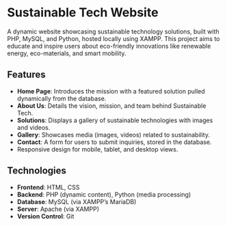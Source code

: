 # Sustainable Tech Website


A dynamic website showcasing sustainable technology solutions, built with PHP, MySQL, and Python, hosted locally using XAMPP. This project aims to educate and inspire users about eco-friendly innovations like renewable energy, eco-materials, and smart mobility.

## Features
- **Home Page**: Introduces the mission with a featured solution pulled dynamically from the database.
- **About Us**: Details the vision, mission, and team behind Sustainable Tech.
- **Solutions**: Displays a gallery of sustainable technologies with images and videos.
- **Gallery**: Showcases media (images, videos) related to sustainability.
- **Contact**: A form for users to submit inquiries, stored in the database.
- Responsive design for mobile, tablet, and desktop views.

## Technologies
- **Frontend**: HTML, CSS
- **Backend**: PHP (dynamic content), Python (media processing)
- **Database**: MySQL (via XAMPP’s MariaDB)
- **Server**: Apache (via XAMPP)
- **Version Control**: Git
